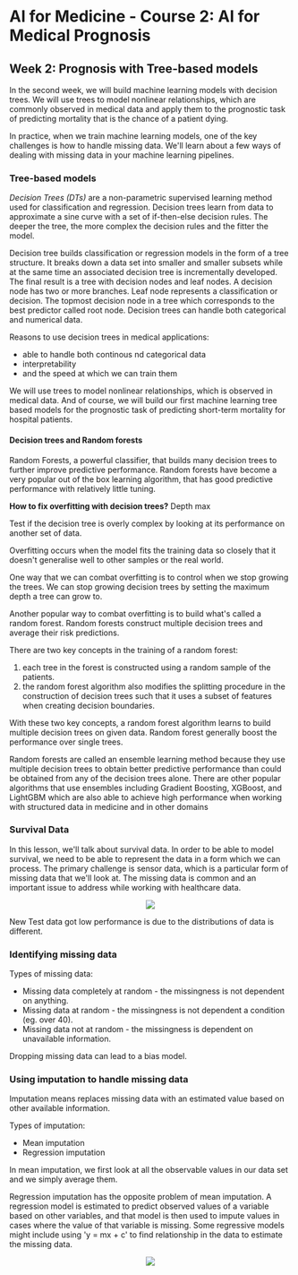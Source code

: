 # AI for Medicine - Course 2: AI for Medical Prognosis

## Week 2: Prognosis with Tree-based models

In the second week, we will build machine learning models with decision trees. We will use trees to model nonlinear relationships, which are commonly observed in medical data and apply them to the prognostic task of predicting mortality that is the chance of a patient dying. 

In practice, when we train machine learning models, one of the key challenges is how to handle missing data. We'll learn about a few ways of dealing with missing data in your machine learning pipelines. 

### Tree-based models 
*Decision Trees (DTs)* are a non-parametric supervised learning method used for classification and regression. Decision trees learn from data to approximate a sine curve with a set of if-then-else decision rules. The deeper the tree, the more complex the decision rules and the fitter the model.

Decision tree builds classification or regression models in the form of a tree structure. It breaks down a data set into smaller and smaller subsets while at the same time an associated decision tree is incrementally developed. The final result is a tree with decision nodes and leaf nodes. A decision node has two or more branches. Leaf node represents a classification or decision. The topmost decision node in a tree which corresponds to the best predictor called root node. Decision trees can handle both categorical and numerical data.

Reasons to use decision trees in medical applications:
- able to handle both continous nd categorical data
- interpretability
- and the speed at which we can train them

We will use trees to model nonlinear relationships, which is observed in medical data. And of course, we will build our first machine learning tree based models for the prognostic task of predicting short-term mortality for hospital patients. 

#### Decision trees and Random forests
Random Forests, a powerful classifier, that builds many decision trees to further improve predictive performance. Random forests have become a very popular out of the box learning algorithm, that has good predictive performance with relatively little tuning.

<b>How to fix overfitting with decision trees?</b> Depth max

Test if the decision tree is overly complex by looking at its performance on another set of data.

Overfitting occurs when the model fits the training data so closely that it doesn't generalise well to other samples or the real world. 

One way that we can combat overfitting is to control when we stop growing the trees. We can stop growing decision trees by setting the maximum depth a tree can grow to. 

Another popular way to combat overfitting is to build what's called a random forest. Random forests construct multiple decision trees and average their risk predictions. 

There are two key concepts in the training of a random forest: 

1. each tree in the forest is constructed using a random sample of the patients. 
2. the random forest algorithm also modifies the splitting procedure in the construction of decision trees such that it uses a subset of features when creating decision boundaries. 

With these two key concepts, a random forest algorithm learns to build multiple decision trees on given data. Random forest generally boost the performance over single trees.

Random forests are called an ensemble learning method because they use multiple decision trees to obtain better predictive performance than could be obtained from any of the decision trees alone. There are other popular algorithms that use ensembles including Gradient Boosting, XGBoost, and LightGBM which are also able to achieve high performance when working with structured data in medicine and in other domains

### Survival Data
In this lesson, we'll talk about survival data. In order to be able to model survival, we need to be able to represent the data in a form which we can process. The primary challenge is sensor data, which is a particular form of missing data that we'll look at. The missing data is common and an important issue to address while working with healthcare data.

<p align="center"><image src="Images/Recap%201.png"/></p>

New Test data got low performance is due to the distributions of data is different.

### Identifying missing data
Types of missing data:
- Missing data completely at random - the missingness is not dependent on anything.
- Missing data at random - the missingness is not dependent a condition (eg. over 40).
- Missing data not at random - the missingness is dependent on unavailable information.

Dropping missing data can lead to a bias model.

### Using imputation to handle missing data
Imputation means replaces missing data with an estimated value based on other available information. 

Types of imputation:
- Mean imputation
- Regression imputation

In mean imputation, we first look at all the observable values in our data set and we simply average them. 

Regression imputation has the opposite problem of mean imputation. A regression model is estimated to predict observed values of a variable based on other variables, and that model is then used to impute values in cases where the value of that variable is missing. Some regressive models might include using 'y = mx + c' to find relationship in the data to estimate the missing data.

<p align="center"><image src="Images/Recap%202.png"/></p>
